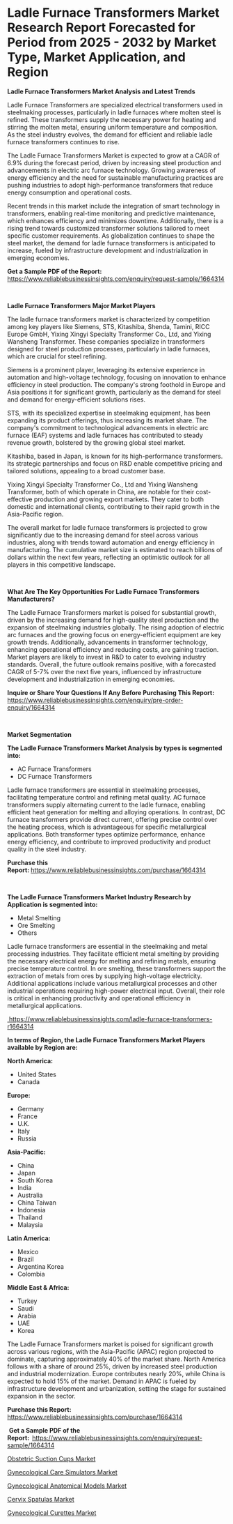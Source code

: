 <p><h1>Ladle Furnace Transformers Market Research Report Forecasted for Period from 2025 -  2032 by Market Type, Market Application, and Region</h1></p><p><strong>Ladle Furnace Transformers Market Analysis and Latest Trends</strong></p>
<p><p>Ladle Furnace Transformers are specialized electrical transformers used in steelmaking processes, particularly in ladle furnaces where molten steel is refined. These transformers supply the necessary power for heating and stirring the molten metal, ensuring uniform temperature and composition. As the steel industry evolves, the demand for efficient and reliable ladle furnace transformers continues to rise.</p><p>The Ladle Furnace Transformers Market is expected to grow at a CAGR of 6.9% during the forecast period, driven by increasing steel production and advancements in electric arc furnace technology. Growing awareness of energy efficiency and the need for sustainable manufacturing practices are pushing industries to adopt high-performance transformers that reduce energy consumption and operational costs.</p><p>Recent trends in this market include the integration of smart technology in transformers, enabling real-time monitoring and predictive maintenance, which enhances efficiency and minimizes downtime. Additionally, there is a rising trend towards customized transformer solutions tailored to meet specific customer requirements. As globalization continues to shape the steel market, the demand for ladle furnace transformers is anticipated to increase, fueled by infrastructure development and industrialization in emerging economies.</p></p>
<p><strong>Get a Sample PDF of the Report:&nbsp;</strong> <a href="https://www.reliablebusinessinsights.com/enquiry/request-sample/1664314?utm_campaign=1121&utm_medium=2&utm_source=Github&utm_content=ia&utm_term=23032025&utm_id=ladle-furnace-transformers">https://www.reliablebusinessinsights.com/enquiry/request-sample/1664314</a></p>
<p>&nbsp;</p>
<p><strong>Ladle Furnace Transformers Major Market Players</strong></p>
<p><p>The ladle furnace transformers market is characterized by competition among key players like Siemens, STS, Kitashiba, Shenda, Tamini, RICC Europe GmbH, Yixing Xingyi Specialty Transformer Co., Ltd, and Yixing Wansheng Transformer. These companies specialize in transformers designed for steel production processes, particularly in ladle furnaces, which are crucial for steel refining.</p><p>Siemens is a prominent player, leveraging its extensive experience in automation and high-voltage technology, focusing on innovation to enhance efficiency in steel production. The company's strong foothold in Europe and Asia positions it for significant growth, particularly as the demand for steel and demand for energy-efficient solutions rises.</p><p>STS, with its specialized expertise in steelmaking equipment, has been expanding its product offerings, thus increasing its market share. The company's commitment to technological advancements in electric arc furnace (EAF) systems and ladle furnaces has contributed to steady revenue growth, bolstered by the growing global steel market.</p><p>Kitashiba, based in Japan, is known for its high-performance transformers. Its strategic partnerships and focus on R&D enable competitive pricing and tailored solutions, appealing to a broad customer base.</p><p>Yixing Xingyi Specialty Transformer Co., Ltd and Yixing Wansheng Transformer, both of which operate in China, are notable for their cost-effective production and growing export markets. They cater to both domestic and international clients, contributing to their rapid growth in the Asia-Pacific region.</p><p>The overall market for ladle furnace transformers is projected to grow significantly due to the increasing demand for steel across various industries, along with trends toward automation and energy efficiency in manufacturing. The cumulative market size is estimated to reach billions of dollars within the next few years, reflecting an optimistic outlook for all players in this competitive landscape.</p></p>
<p>&nbsp;</p>
<p><strong>What Are The Key Opportunities For Ladle Furnace Transformers Manufacturers?</strong></p>
<p><p>The Ladle Furnace Transformers market is poised for substantial growth, driven by the increasing demand for high-quality steel production and the expansion of steelmaking industries globally. The rising adoption of electric arc furnaces and the growing focus on energy-efficient equipment are key growth trends. Additionally, advancements in transformer technology, enhancing operational efficiency and reducing costs, are gaining traction. Market players are likely to invest in R&D to cater to evolving industry standards. Overall, the future outlook remains positive, with a forecasted CAGR of 5-7% over the next five years, influenced by infrastructure development and industrialization in emerging economies.</p></p>
<p><strong>Inquire or Share Your Questions If Any Before Purchasing This Report:</strong> <a href="https://www.reliablebusinessinsights.com/enquiry/pre-order-enquiry/1664314?utm_campaign=1121&utm_medium=2&utm_source=Github&utm_content=ia&utm_term=23032025&utm_id=ladle-furnace-transformers">https://www.reliablebusinessinsights.com/enquiry/pre-order-enquiry/1664314</a></p>
<p>&nbsp;</p>
<p><strong>Market Segmentation</strong></p>
<p><strong>The Ladle Furnace Transformers Market Analysis by types is segmented into:</strong></p>
<p><ul><li>AC Furnace Transformers</li><li>DC Furnace Transformers</li></ul></p>
<p><p>Ladle furnace transformers are essential in steelmaking processes, facilitating temperature control and refining metal quality. AC furnace transformers supply alternating current to the ladle furnace, enabling efficient heat generation for melting and alloying operations. In contrast, DC furnace transformers provide direct current, offering precise control over the heating process, which is advantageous for specific metallurgical applications. Both transformer types optimize performance, enhance energy efficiency, and contribute to improved productivity and product quality in the steel industry.</p></p>
<p><strong>Purchase this Report:&nbsp;</strong><a href="https://www.reliablebusinessinsights.com/purchase/1664314?utm_campaign=1121&utm_medium=2&utm_source=Github&utm_content=ia&utm_term=23032025&utm_id=ladle-furnace-transformers">https://www.reliablebusinessinsights.com/purchase/1664314</a></p>
<p>&nbsp;</p>
<p><strong>The Ladle Furnace Transformers Market Industry Research by Application is segmented into:</strong></p>
<p><ul><li>Metal Smelting</li><li>Ore Smelting</li><li>Others</li></ul></p>
<p><p>Ladle furnace transformers are essential in the steelmaking and metal processing industries. They facilitate efficient metal smelting by providing the necessary electrical energy for melting and refining metals, ensuring precise temperature control. In ore smelting, these transformers support the extraction of metals from ores by supplying high-voltage electricity. Additional applications include various metallurgical processes and other industrial operations requiring high-power electrical input. Overall, their role is critical in enhancing productivity and operational efficiency in metallurgical applications.</p></p>
<p><a href="https://www.reliablebusinessinsights.com/ladle-furnace-transformers-r1664314?utm_campaign=1121&utm_medium=2&utm_source=Github&utm_content=ia&utm_term=23032025&utm_id=ladle-furnace-transformers">&nbsp;https://www.reliablebusinessinsights.com/ladle-furnace-transformers-r1664314</a></p>
<p><strong>In terms of Region, the Ladle Furnace Transformers Market Players available by Region are:</strong></p>
<p>
    <p> <strong> North America: </strong>
        <ul>
            <li>United States</li>
            <li>Canada</li>
        </ul>
        </p> 
    <p> <strong> Europe: </strong>
        <ul>
            <li>Germany</li>
            <li>France</li>
            <li>U.K.</li>
            <li>Italy</li>
            <li>Russia</li>
        </ul>
        </p> 
    <p> <strong> Asia-Pacific: </strong>
        <ul>
            <li>China</li>
            <li>Japan</li>
            <li>South Korea</li>
            <li>India</li>
            <li>Australia</li>
            <li>China Taiwan</li>
            <li>Indonesia</li>
            <li>Thailand</li>
            <li>Malaysia</li>
        </ul>
        </p> 
    <p> <strong> Latin America: </strong>
        <ul>
            <li>Mexico</li>
            <li>Brazil</li>
            <li>Argentina Korea</li>
            <li>Colombia</li>
        </ul>
        </p> 
    <p> <strong> Middle East & Africa: </strong>
        <ul>
            <li>Turkey</li>
            <li>Saudi</li>
            <li>Arabia</li>
            <li>UAE</li>
            <li>Korea</li>
        </ul>
    </p>
    </p>
<p><p>The Ladle Furnace Transformers market is poised for significant growth across various regions, with the Asia-Pacific (APAC) region projected to dominate, capturing approximately 40% of the market share. North America follows with a share of around 25%, driven by increased steel production and industrial modernization. Europe contributes nearly 20%, while China is expected to hold 15% of the market. Demand in APAC is fueled by infrastructure development and urbanization, setting the stage for sustained expansion in the sector.</p></p>
<p><strong>Purchase this Report: </strong><a href="https://www.reliablebusinessinsights.com/purchase/1664314?utm_campaign=1121&utm_medium=2&utm_source=Github&utm_content=ia&utm_term=23032025&utm_id=ladle-furnace-transformers">https://www.reliablebusinessinsights.com/purchase/1664314</a></p>
<p>&nbsp;<strong>Get a Sample PDF of the Report:&nbsp;&nbsp;</strong><a href="https://www.reliablebusinessinsights.com/enquiry/request-sample/1664314?utm_campaign=1121&utm_medium=2&utm_source=Github&utm_content=ia&utm_term=23032025&utm_id=ladle-furnace-transformers">https://www.reliablebusinessinsights.com/enquiry/request-sample/1664314</a></p>
<p><strong></strong></p>
<p><p><a href="https://github.com/maaniwilka9y/Market-Research-Report-List-1/blob/main/obstetric-suction-cups-market.md?utm_campaign=1121&utm_medium=2&utm_source=Github&utm_content=ia&utm_term=23032025&utm_id=ladle-furnace-transformers">Obstetric Suction Cups Market</a></p><p><a href="https://github.com/failarustic/Market-Research-Report-List-1/blob/main/gynecological-care-simulators-market.md?utm_campaign=1121&utm_medium=2&utm_source=Github&utm_content=ia&utm_term=23032025&utm_id=ladle-furnace-transformers">Gynecological Care Simulators Market</a></p><p><a href="https://github.com/damjiederyd/Market-Research-Report-List-1/blob/main/gynecological-anatomical-models-market.md?utm_campaign=1121&utm_medium=2&utm_source=Github&utm_content=ia&utm_term=23032025&utm_id=ladle-furnace-transformers">Gynecological Anatomical Models Market</a></p><p><a href="https://github.com/spineamosa0e/Market-Research-Report-List-1/blob/main/cervix-spatulas-market.md?utm_campaign=1121&utm_medium=2&utm_source=Github&utm_content=ia&utm_term=23032025&utm_id=ladle-furnace-transformers">Cervix Spatulas Market</a></p><p><a href="https://github.com/waldarolka1j/Market-Research-Report-List-1/blob/main/gynecological-curettes-market.md?utm_campaign=1121&utm_medium=2&utm_source=Github&utm_content=ia&utm_term=23032025&utm_id=ladle-furnace-transformers">Gynecological Curettes Market</a></p></p>